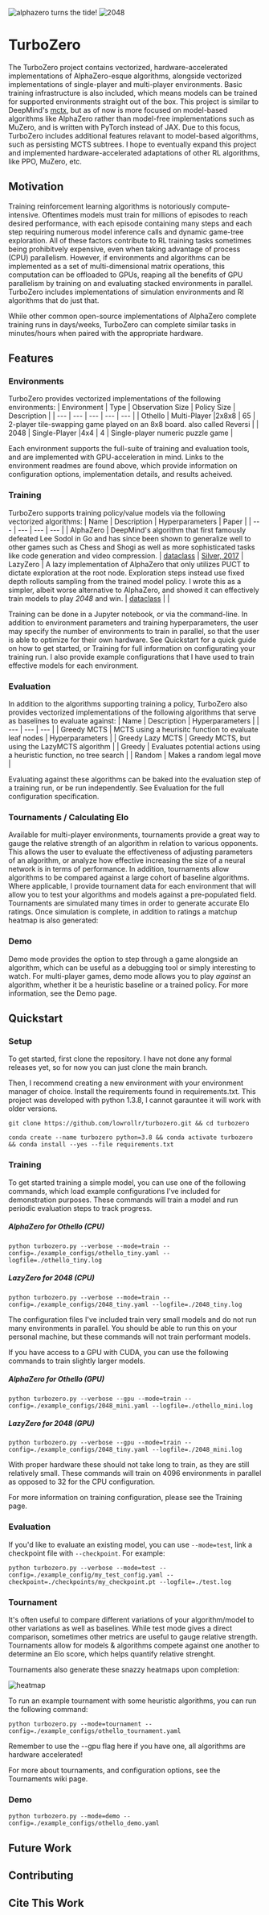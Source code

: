 

![alphazero turns the tide!](./misc/othello_game.gif) ![2048](./misc/2048.gif)
# TurboZero
The TurboZero project contains vectorized, hardware-accelerated implementations of AlphaZero-esque algorithms, alongside vectorized implementations of single-player and multi-player environments. Basic training infrastructure is also included, which means models can be trained for supported environments straight out of the box. This project is similar to DeepMind's [mctx](https://github.com/deepmind/mctx), but as of now is more focused on model-based algorithms like AlphaZero rather than model-free implementations such as MuZero, and is written with PyTorch instead of JAX. Due to this focus, TurboZero includes additional features relavant to model-based algorithms, such as persisting MCTS subtrees. I hope to eventually expand this project and implemented hardware-accelerated adaptations of other RL algorithms, like PPO, MuZero, etc.

## Motivation 
Training reinforcement learning algorithms is notoriously compute-intensive. Oftentimes models must train for millions of episodes to reach desired performance, with each episode containing many steps and each step requiring numerous model inference calls and dynamic game-tree exploration. All of these factors contribute to RL training tasks sometimes being prohibitvely expensive, even when taking advantage of process (CPU) parallelism. However, if environments and algorithms can be implemented as a set of multi-dimensional matrix operations, this computation can be offloaded to GPUs, reaping all the benefits of GPU parallelism by training on and evaluating stacked environments in parallel. TurboZero includes implementations of simulation environments and Rl algorithms that do just that.

While other common open-source implementations of AlphaZero complete training runs in days/weeks, TurboZero can complete similar tasks in minutes/hours when paired with the appropriate hardware.

## Features
### Environments
TurboZero provides vectorized implementations of the following environments:
| Environment | Type | Observation Size | Policy Size | Description | 
| --- | --- | --- | --- | --- |
| Othello | Multi-Player |2x8x8 | 65 | 2-player tile-swapping game played on an 8x8 board. also called Reversi |
| 2048 | Single-Player |4x4 | 4 | Single-player numeric puzzle game |

Each environment supports the full-suite of training and evaluation tools, and are implemented with GPU-acceleration in mind. Links to the environment readmes are found above, which provide information on configuration options, implementation details, and results acheived.

### Training
TurboZero supports training policy/value models via the following vectorized algorithms:
| Name | Description | Hyperparameters | Paper |
| --- | --- | --- | --- |
| AlphaZero | DeepMind's algorithm that first famously defeated Lee Sodol in Go and has since been shown to generalize well to other games such as Chess and Shogi as well as more sophisticated tasks like code generation and video compression. | [dataclass](https://github.com/lowrollr/lazyzero/blob/main/core/evaluation/mcts_hypers.py) | [Silver, 2017](https://arxiv.org/abs/1712.01815)
| LazyZero | A lazy implementation of AlphaZero that only utilizes PUCT to dictate exploration at the root node. Exploration steps instead use fixed depth rollouts sampling from the trained model policy. I wrote this as a simpler, albeit worse alternative to AlphaZero, and showed it can effectively train models to play *2048* and win. | [dataclass](https://github.com/lowrollr/lazyzero/blob/main/core/evaluation/lazy_mcts_hypers.py) | | 

Training can be done in a Jupyter notebook, or via the command-line. In addition to environment parameters and training hyperparameters, the user may specify the number of environments to train in parallel, so that the user is able to optimize for their own hardware. See Quickstart for a quick guide on how to get started, or Training for full information on configurating your training run. I also provide example configurations that I have used to train effective models for each environment.  

### Evaluation
In addition to the algorithms supporting training a policy, TurboZero also provides vectorized implementations of the following algorithms that serve as baselines to evaluate against:
| Name | Description | Hyperparameters | 
| --- | --- | --- | 
| Greedy MCTS | MCTS using a heurisitc function to evaluate leaf nodes | Hyperparameters |
| Greedy Lazy MCTS | Greedy MCTS, but using the LazyMCTS algorithm |
| Greedy | Evaluates potential actions using a heuristic function, no tree search |
| Random | Makes a random legal move | 

Evaluating against these algorithms can be baked into the evaluation step of a training run, or be run independently. See Evaluation for the full configuration specification.

### Tournaments / Calculating Elo

Available for multi-player environments, tournaments provide a great way to gauge the relative strength of an algorithm in relation to various opponents. This allows the user to evaluate the effectiveness of adjusting parameters of an algorithm, or analyze how effective increasing the size of a neural network is in terms of performance. In addition, tournaments allow algorithms to be compared against a large cohort of baseline algorithms. Where applicable, I provide tournament data for each environment that will allow you to test your algorithms and models against a pre-populated field. Tournaments are simulated many times in order to generate accurate Elo ratings. Once simulation is complete, in addition to ratings a matchup heatmap is also generated:

### Demo
Demo mode provides the option to step through a game alongside an algorithm, which can be useful as a debugging tool or simply interesting to watch. For multi-player games, demo mode allows you to play *against* an algorithm, whether it be a heuristic baseline or a trained policy. For more information, see the Demo page.

## Quickstart
### Setup
To get started, first clone the repository. I have not done any formal releases yet, so for now you can just clone the main branch.

Then, I recommend creating a new environment with your environment manager of choice. Install the requirements found in requirements.txt. This project was developed with python 1.3.8, I cannot garauntee it will work with older versions.

```terminal
git clone https://github.com/lowrollr/turbozero.git && cd turbozero
```
```terminal
conda create --name turbozero python=3.8 && conda activate turbozero && conda install --yes --file requirements.txt
```

### Training
To get started training a simple model, you can use one of the following commands, which load example configurations I've included for demonstration purposes. These commands will train a model and run periodic evaluation steps to track progress.

##### AlphaZero for Othello (CPU)
```terminal
python turbozero.py --verbose --mode=train --config=./example_configs/othello_tiny.yaml --logfile=./othello_tiny.log 
```
##### LazyZero for 2048 (CPU)
```terminal
python turbozero.py --verbose --mode=train --config=./example_configs/2048_tiny.yaml --logfile=./2048_tiny.log
```
The configuration files I've included train very small models and do not run many environments in parallel. You should be able to run this on your personal machine, but these commands will not train performant models.

If you have access to a GPU with CUDA, you can use the following commands to train slightly larger models. 
##### AlphaZero for Othello (GPU)
```terminal
python turbozero.py --verbose --gpu --mode=train --config=./example_configs/2048_mini.yaml --logfile=./othello_mini.log
```
##### LazyZero for 2048 (GPU)
```terminal
python turbozero.py --verbose --gpu --mode=train --config=./example_configs/2048_tiny.yaml --logfile=./2048_mini.log
```
With proper hardware these should not take long to train, as they are still relatively small. These commands will train on 4096 environments in parallel as opposed to 32 for the CPU configuration.

For more information on training configuration, please see the Training page.

### Evaluation
If you'd like to evaluate an existing model, you can use `--mode=test`, link a checkpoint file with `--checkpoint`. For example:
```terminal
python turbozero.py --verbose --mode=test --config=./example_config/my_test_config.yaml --checkpoint=./checkpoints/my_checkpoint.pt --logfile=./test.log
```
### Tournament
It's often useful to compare different variations of your algorithm/model to other variations as well as baselines. While test mode gives a direct comparison, sometimes other metrics are useful to gauge relative strength. Tournaments allow for models & algorithms compete against one another to determine an Elo score, which helps quantify relative strenght. 

Tournaments also generate these snazzy heatmaps upon completion:

![heatmap](./misc/heatmap.png)

To run an example tournament with some heuristic algorithms, you can run the following command:
```terminal
python turbozero.py --mode=tournament --config=./example_configs/othello_tournament.yaml
```

Remember to use the --gpu flag here if you have one, all algorithms are hardware accelerated!

For more about tournaments, and configuration options, see the Tournaments wiki page.

### Demo
```terminal
python turbozero.py --mode=demo --config=./example_configs/othello_demo.yaml
```

## Future Work

## Contributing

## Cite This Work
